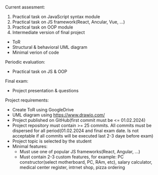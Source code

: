 Current assesment:
1. Practical task on JavaScript syntax module
2. Practical task on JS framework(React, Ancular, Vue, ...)
3. Practical task on OOP module
4. Intermediate version of final project
 - ToR
 - Structural & behavioral UML diagram
 - Minimal verion of code

Periodic evaluation:
 - Practical task on JS & OOP

Final exam:
- Project presentation & questions

Project requirements:
- Create ToR using GoogleDrive
- UML diagram using https://www.drawio.com/
- Project published on GitHub(first commit must be <= 01.02.2024)
- Project repository must contain >= 25 commits. All commits must be dispersed for all period(01.02.2024 and final exam date. Is not acceptable if all commits will be executed last 2-3 daye before exam)
- Project topic is selected by the student
- Minimal features:
  - Must use one of popular JS frameworks(React, Angular, ...)
  - Must contain 2-3 custom features, for example: PC constructor(select motherboard, PC, RAm, etc), salary calculator, medical center register, intrnet shop, pizza ordering
